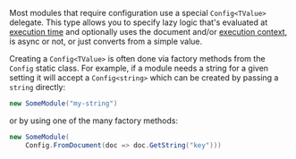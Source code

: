 Most modules that require configuration use a special `Config<TValue>` delegate. This type allows you to specify lazy logic that's evaluated at [execution time](xref:execution) and optionally uses the document and/or [execution context](xref:execution#execution-context), is async or not, or just converts from a simple value.

Creating a `Config<TValue>` is often done via factory methods from the `Config` static class. For example, if a module needs a string for a given setting it will accept a `Config<string>` which can be created by passing a `string` directly:

``` csharp
new SomeModule("my-string")
```

or by using one of the many factory methods:

``` csharp
new SomeModule(
    Config.FromDocument(doc => doc.GetString("key")))
```